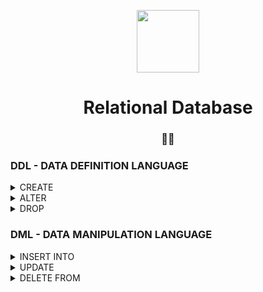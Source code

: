 <p align="center">
  <img align="center" width="100px" height="100px" src="src/logo.png">
  <h1 align="center">Relational Database<h3 align="center"> 👨‍💻</h3>
</p>

### DDL - DATA DEFINITION LANGUAGE

<details>
  <summary>
    CREATE
  </summary>
  <ul>
<li>

#### CREATE TABLE [table_name];
```
CREATE TABLE [table_name] (
  [attribute_name] [attribute_type],
  [attribute_name2] [attribute_type]
);
```
##### Example
```
CREATE TABLE tb_estado (
  cod_estado CHAR(2) NOT NULL,
  desc_estado VARCHAR2(35) NOT NULL
);
```

</li>
<li>

#### CREATE SEQUENCE [sequence_name];
```
CREATE SEQUENCE [sequence_name]
  START WITH [start_sequence_value]
  INCREMENT BY [increment_sequence_value];
```
##### Example
```
CREATE SEQUENCE sq_tipo_titulo
  START WITH 1
  INCREMENT BY 1;
```

</li>
<li>

#### CREATE INDEX [index_name]
```
CREATE INDEX [index_name] ON [table_name] (attribute_name);
```
##### Example
```
CREATE INDEX idx_socio ON tb_socio (nome);
```

</li>
<li>

#### CREATE CONSTRAINT [constraint_name];

</li>
</details>

<details>
  <summary>
    ALTER
  </summary>

#### ALTER TABLE [table_name];

[ADD, RENAME, MODIFY, DROP COLUMN];

#### ALTER SEQUENCE [sequence_name];

#### ALTER INDEX [index_name];

#### ALTER CONSTRAINT [constraint_name]

</details>

<details>
  <summary>
    DROP
  </summary>
  <h5>DROP TABLE [table_name];</h5>
  
  <h5>DROP SEQUENCE [sequence_name];</h5>

  <h5>DROP INDEX [index_name];</h5>

  <h5>DROP CONSTRAINT [constraint_name];</h5>
</details>

</ul>

### DML - DATA MANIPULATION LANGUAGE

<details>
  <summary>
    INSERT INTO
  </summary>

INSERT INTO [tablename] ([COLUMN NAME], [COLUMN NAME2]) VALUES ([COLUMN NAME VALUE], [COLUMN NAME2 VALUE]);

</details>

<details>
  <summary>
    UPDATE
  </summary>

UPDATE [tablename] SET [columnname] = [columnnamevalue] WHERE [columnname2] = [columnname2value];

UPDATE [tablename] SET [columnname] = [columnnamevalue];

</details>
<details>
  <summary>
    DELETE FROM
  </summary>

DELETE FROM [tablename] WHERE [columnname] = [columnnamevalue];

DELETE FROM [tablename];

</details>
